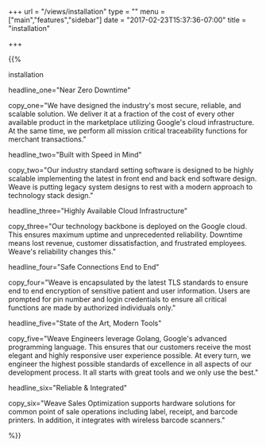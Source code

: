 +++
url   = "/views/installation"
type = ""
menu = ["main","features","sidebar"]
date = "2017-02-23T15:37:36-07:00"
title = "installation"

+++


{{%

  installation

  headline_one="Near Zero Downtime"

  copy_one="We have designed the industry's most secure, reliable, and scalable solution. We deliver it at a fraction of the cost of every other available product in the marketplace utilizing Google's cloud infrastructure. At the same time, we perform all mission critical traceability functions for merchant transactions."

  headline_two="Built with Speed in Mind"

  copy_two="Our industry standard setting software is designed to be highly scalable implementing the latest in front end and back end software design. Weave is putting legacy system designs to rest with a modern approach to technology stack design."

  headline_three="Highly Available Cloud Infrastructure"

  copy_three="Our technology backbone is deployed on the Google cloud. This ensures maximum uptime and unprecedented reliability. Downtime means lost revenue, customer dissatisfaction, and frustrated employees. Weave's reliability changes this."

  headline_four="Safe Connections End to End"

  copy_four="Weave is encapsulated by the latest TLS standards to ensure end to end encryption of sensitive patient and user information. Users are prompted for pin number and login credentials to ensure all critical functions are made by authorized individuals only."

  headline_five="State of the Art, Modern Tools"

  copy_five="Weave Engineers leverage Golang, Google's advanced programming language. This ensures that our customers receive the most elegant and highly responsive user experience possible. At every turn, we engineer the highest possible standards of excellence in all aspects of our development process. It all starts with great tools and we only use the best."

  headline_six="Reliable & Integrated"

  copy_six="Weave Sales Optimization supports hardware solutions for common point of sale operations including label, receipt, and barcode printers. In addition, it integrates with wireless barcode scanners."

 %}}
